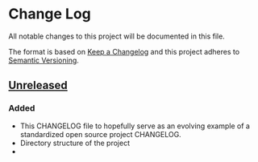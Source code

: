 # Change Log
All notable changes to this project will be documented in this file.

The format is based on [Keep a Changelog](http://keepachangelog.com/) 
and this project adheres to [Semantic Versioning](http://semver.org/).

## [Unreleased]
### Added
- This CHANGELOG file to hopefully serve as an evolving example of a standardized open source project CHANGELOG.
- Directory structure of the project
- 


[Unreleased]: https://github.com/while-loop/Twitch-IRC/compare/v0.3.0...HEAD
[0.3.0]: https://github.com/while-loop/Twitch-IRC/compare/v0.2.0...v0.3.0
[0.2.0]: https://github.com/while-loop/Twitch-IRC/compare/v0.1.0...v0.2.0
[0.1.0]: https://github.com/while-loop/Twitch-IRC/compare/v0.0.8...v0.1.0
[0.0.8]: https://github.com/while-loop/Twitch-IRC/compare/v0.0.7...v0.0.8
[0.0.7]: https://github.com/while-loop/Twitch-IRC/compare/v0.0.6...v0.0.7
[0.0.6]: https://github.com/while-loop/Twitch-IRC/compare/v0.0.5...v0.0.6
[0.0.5]: https://github.com/while-loop/Twitch-IRC/compare/v0.0.4...v0.0.5
[0.0.4]: https://github.com/while-loop/Twitch-IRC/compare/v0.0.3...v0.0.4
[0.0.3]: https://github.com/while-loop/Twitch-IRC/compare/v0.0.2...v0.0.3
[0.0.2]: https://github.com/while-loop/Twitch-IRC/compare/v0.0.1...v0.0.2

[comment]: # (Added, Changed, Removed)
